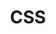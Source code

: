 ---
title: 'CSS'
pageInfo: false
comment: false
editLink: false
toc: false
icon: edit
article: false
---